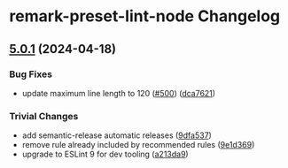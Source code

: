 # remark-preset-lint-node Changelog

## [5.0.1](https://github.com/nodejs/remark-preset-lint-node/compare/v5.0.0...v5.0.1) (2024-04-18)

### Bug Fixes

* update maximum line length to 120 ([#500](https://github.com/nodejs/remark-preset-lint-node/issues/500)) ([dca7621](https://github.com/nodejs/remark-preset-lint-node/commit/dca7621a4684c10273227187745919a7f90822bf))

### Trivial Changes

* add semantic-release automatic releases ([9dfa537](https://github.com/nodejs/remark-preset-lint-node/commit/9dfa5372f8fa43e71b1c1d8248551cd3913bd8f2))
* remove rule already included by recommended rules ([9e1d369](https://github.com/nodejs/remark-preset-lint-node/commit/9e1d369896dbf643bb2a7f3391d01b7b9881cee5))
* upgrade to ESLint 9 for dev tooling ([a213da9](https://github.com/nodejs/remark-preset-lint-node/commit/a213da9a460072336b3b523d1947bafb12580d47))

